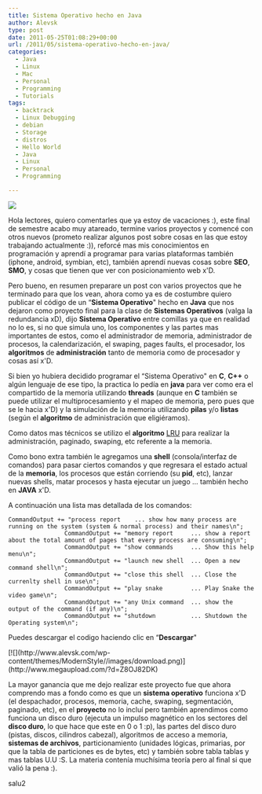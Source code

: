 ```yaml
---
title: Sistema Operativo hecho en Java
author: Alevsk
type: post
date: 2011-05-25T01:08:29+00:00
url: /2011/05/sistema-operativo-hecho-en-java/
categories:
  - Java
  - Linux
  - Mac
  - Personal
  - Programming
  - Tutorials
tags:
  - backtrack
  - Linux Debugging
  - debian
  - Storage
  - distros
  - Hello World
  - Java
  - Linux
  - Personal
  - Programming

---
```

[![](/images/SO_Java.jpg)](http://www.alevsk.com/2011/05/sistema-operativo-hecho-en-java/so_java/)

Hola lectores, quiero comentarles que ya estoy de vacaciones :), este final de semestre acabo muy atareado, termine varios proyectos y comencé con otros nuevos (prometo realizar algunos post sobre cosas en las que estoy trabajando actualmente :)), reforcé mas mis conocimientos en programación y aprendí a programar para varias plataformas también (iphone, android, symbian, etc), también aprendí nuevas cosas sobre **SEO**, **SMO**, y cosas que tienen que ver con posicionamiento web x'D.

Pero bueno, en resumen preparare un post con varios proyectos que he terminado para que los vean, ahora como ya es de costumbre quiero publicar el código de un “**Sistema Operativo**" hecho en **Java** que nos dejaron como proyecto final para la clase de **Sistemas Operativos** (valga la redundancia xD), dijo **Sistema Operativo** entre comillas ya que en realidad no lo es, si no que simula uno, los componentes y las partes mas importantes de estos, como el administrador de memoria, administrador de procesos, la calendarización, el swaping, pages faults, el procesador, los **algoritmos** de **administración** tanto de memoria como de procesador y cosas así x'D.

Si bien yo hubiera decidido programar el “Sistema Operativo" en **C**, **C++** o algún lenguaje de ese tipo, la practica lo pedía en **java** para ver como era el compartido de la memoria utilizando **threads** (aunque en **C** también se puede utilizar el multiprocesamiento y el mapeo de memoria, pero pues que se le hacia x'D) y la simulación de la memoria utilizando **pilas** y/o **listas** (según el **algoritmo** de administración que eligiéramos).

Como datos mas técnicos se utilizo el **algoritmo** [LRU][1] para realizar la administración, paginado, swaping, etc referente a la memoria.

Como bono extra también le agregamos una **shell** (consola/interfaz de comandos) para pasar ciertos comandos y que regresara el estado actual de la **memoria**, los procesos que están corriendo (su **pid**, etc), lanzar nuevas shells, matar procesos y hasta ejecutar un juego … también hecho en **JAVA** x'D.

A continuación una lista mas detallada de los comandos:

```Tera Term macro
CommandOutput += "process report    ... show how many process are running on the system (system & normal process) and their names\n";
    			CommandOutput += "memory report     ... show a report about the total amount of pages that every process are consuming\n";
    			CommandOutput += "show commands     ... Show this help menu\n";
    			CommandOutput += "launch new shell  ... Open a new command shell\n";
    			CommandOutput += "close this shell  ... Close the currenlty shell in use\n";
    			CommandOutput += "play snake        ... Play Snake the video game\n";
    			CommandOutput += "any Unix command  ... show the output of the command (if any)\n";
    			CommandOutput += "shutdown          ... Shutdown the Operating system\n";

```

Puedes descargar el codigo haciendo clic en “**Descargar**"

<div class="demobox">
[![](http://www.alevsk.com/wp-content/themes/ModernStyle//images/download.png)](http://www.megaupload.com/?d=Z8OJ82DK)
</div>

La mayor ganancia que me dejo realizar este proyecto fue que ahora comprendo mas a fondo como es que un **sistema operativo** funciona x'D (el despachador, procesos, memoria, cache, swaping, segmentación, paginado, etc), en el **proyecto** no lo incluí pero también aprendimos como funciona un disco duro (ejecuta un impulso magnético en los sectores del **disco duro**, lo que hace que este en 0 o 1 :p), las partes del disco duro (pistas, discos, cilindros cabezal), algoritmos de acceso a memoria, **sistemas de archivos**, particionamiento (unidades lógicas, primarias, por que la tabla de particiones es de bytes, etc) y también sobre tabla tablas y mas tablas U.U :S. La materia contenía muchísima teoría pero al final si que valió la pena :).

salu2

 [1]: http://es.wikipedia.org/wiki/Algoritmos_de_reemplazo_de_p%C3%A1ginas